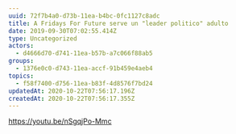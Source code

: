 ```yaml
---
uuid: 72f7b4a0-d73b-11ea-b4bc-0fc1127c8adc
title: A Fridays For Future serve un "leader politico" adulto
date: 2019-09-30T07:02:55.414Z
type: Uncategorized
actors:
  - d4666d70-d741-11ea-b57b-a7c066f88ab5
groups:
  - 1376e0c0-d743-11ea-accf-91b459e4aeb4
topics:
  - f58f7400-d756-11ea-b83f-4d8576f7bd24
updatedAt: 2020-10-22T07:56:17.196Z
createdAt: 2020-10-22T07:56:17.355Z
---
```

<https://youtu.be/nSgqjPo-Mmc>

